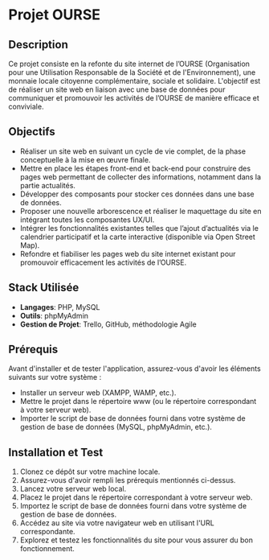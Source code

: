 # Projet OURSE

## Description

Ce projet consiste en la refonte du site internet de l’OURSE (Organisation pour une Utilisation Responsable de la Société et de l'Environnement), une monnaie locale citoyenne complémentaire, sociale et solidaire. L'objectif est de réaliser un site web en liaison avec une base de données pour communiquer et promouvoir les activités de l’OURSE de manière efficace et conviviale.

## Objectifs

- Réaliser un site web en suivant un cycle de vie complet, de la phase conceptuelle à la mise en œuvre finale.
- Mettre en place les étapes front-end et back-end pour construire des pages web permettant de collecter des informations, notamment dans la partie actualités.
- Développer des composants pour stocker ces données dans une base de données.
- Proposer une nouvelle arborescence et réaliser le maquettage du site en intégrant toutes les composantes UX/UI.
- Intégrer les fonctionnalités existantes telles que l’ajout d’actualités via le calendrier participatif et la carte interactive (disponible via Open Street Map).
- Refondre et fiabiliser les pages web du site internet existant pour promouvoir efficacement les activités de l’OURSE.

## Stack Utilisée

- **Langages**: PHP, MySQL
- **Outils**: phpMyAdmin
- **Gestion de Projet**: Trello, GitHub, méthodologie Agile

## Prérequis

Avant d'installer et de tester l'application, assurez-vous d'avoir les éléments suivants sur votre système :
- Installer un serveur web (XAMPP, WAMP, etc.).
- Mettre le projet dans le répertoire www (ou le répertoire correspondant à votre serveur web).
- Importer le script de base de données fourni dans votre système de gestion de base de données (MySQL, phpMyAdmin, etc.).

## Installation et Test

1. Clonez ce dépôt sur votre machine locale.
2. Assurez-vous d'avoir rempli les prérequis mentionnés ci-dessus.
3. Lancez votre serveur web local.
4. Placez le projet dans le répertoire correspondant à votre serveur web.
5. Importez le script de base de données fourni dans votre système de gestion de base de données.
6. Accédez au site via votre navigateur web en utilisant l'URL correspondante.
7. Explorez et testez les fonctionnalités du site pour vous assurer du bon fonctionnement.
